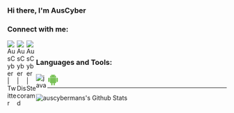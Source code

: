 ### Hi there, I'm AusCyber

### Connect with me:

[<img align="left" alt="AusCyber | Twitter" width="22px" src="https://cdn.jsdelivr.net/npm/simple-icons@v3/icons/twitter.svg" />][twitter]
[<img align="left" alt="AusCyber | Discord" width="22px" src="https://discord.com/assets/41484d92c876f76b20c7f746221e8151.svg" />][discord]
[<img align="left" alt="AusCyber | Steam" width="22px" src="https://cdn.iconscout.com/icon/free/png-256/steam-2288551-1933796.png" />][steam]
<br />

### Languages and Tools:

<img align="left" alt="java" width="26px" src="https://lh3.googleusercontent.com/proxy/DAxCydZXe3tRa5Va8X8H9wH0GsJGAF0AtQ3q9IamCxEj73EbCurTNrWHXLWHqS1k9RK20irH-OwX0v4RtbMYX44xiViXA2m_OlBvCIweOl8olMgDHmo" />
<img align="left" alt="android" width="26px" src="https://raw.githubusercontent.com/github/explore/80688e429a7d4ef2fca1e82350fe8e3517d3494d/topics/android/android.png" />
<br />

---


<img align="left" alt="auscybermans's Github Stats" src="https://github-readme-stats.codestackr.vercel.app/api?username=auscyberman&show_icons=true&hide_border=true" />

[discord]: https://discord.gg/8DxTvdQ
[twitter]: https://twitter.com/maxemtoon
[steam]: https://steamcommunity.com/id/AusCyber/
